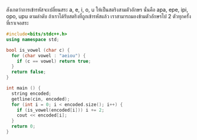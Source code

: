 สังเกตว่าการเข้ารหัสจะเปลี่ยนสระ a, e, i, o, u ให้เป็นสตริงสามตัวอักษร นั่นคือ apa, epe, ipi, opo, upu ตามลำดับ ถ้าเราได้รับสตริงที่ถูกเข้ารหัสแล้ว เราสามารถมองข้ามตัวอักษรไป 2 ตัวทุกครั้งที่เราเจอสระ

```cpp
#include<bits/stdc++.h>	
using namespace std;		

bool is_vowel (char c) {	  
  for (char vowel : "aeiou") {	    
    if (c == vowel) return true;	  
  } 	  
  return false;	
}	

int main () {		 
  string encoded;
  getline(cin, encoded);
  for (int i = 0; i < encoded.size(); i++) {
    if (is_vowel(encoded[i])) i += 2;	   
    cout << encoded[i];	 
  }	  	
  return 0;	
}	

```
